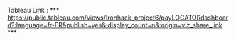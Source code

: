 Tableau Link :
*** https://public.tableau.com/views/Ironhack_project6/payLOCATORdashboard?:language=fr-FR&publish=yes&:display_count=n&:origin=viz_share_link ***
